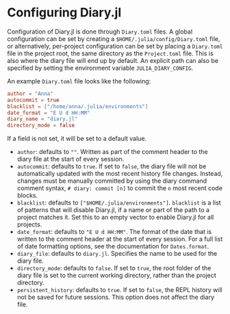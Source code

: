 # Configuring Diary.jl

Configuration of Diary.jl is done through `Diary.toml` files.  A global configuration can be set by creating a `$HOME/.julia/config/Diary.toml` file, or alternatively, per-project configuration can be set by placing a `Diary.toml` file in the project root, the same directory as the `Project.toml` file.  This is also where the diary file will end up by default.  An explicit path can also be specified by setting the environment variable `JULIA_DIARY_CONFIG`.

An example `Diary.toml` file looks like the following:
```toml
author = "Anna"
autocommit = true
blacklist = ["/home/anna/.julia/environments"]
date_format = "E U d HH:MM"
diary_name = "diary.jl"
directory_mode = false
```
If a field is not set, it will be set to a default value.

- `author`: defaults to `""`.  Written as part of the comment header to the diary file at the start of every session.
- `autocommit`: defaults to `true`.  If set to `false`, the diary file will not be automatically updated with the most recent history file changes.  Instead, changes must be manually committed by using the diary command comment syntax, `# diary: commit [n]` to commit the `n` most recent code blocks.
- `blacklist`: defaults to `["$HOME/.julia/environments"]`.  `blacklist` is a list of patterns that will disable Diary.jl, if a name or part of the path to a project matches it.  Set this to an empty vector to enable Diary.jl for all projects.
- `date_format`: defaults to `"E U d HH:MM"`.  The format of the date that is written to the comment header at the start of every session.  For a full list of date formatting options, see the documentation for `Dates.format`.
- `diary_file`: defaults to `diary.jl`.  Specifies the name to be used for the diary file.
- `directory_mode`: defaults to `false`.  If set to `true`, the root folder of the diary file is set to the current working directory, rather than the project directory.
- `persistent_history`: defaults to `true`.  If set to `false`, the REPL history will not be saved for future sessions.  This option does not affect the diary file.
